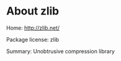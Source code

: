 About zlib
==========

Home: http://zlib.net/

Package license: zlib

Summary: Unobtrusive compression library
